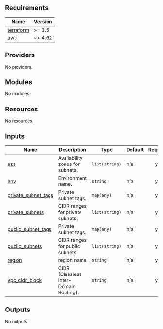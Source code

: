 <!-- BEGIN_TF_DOCS -->
## Requirements

| Name | Version |
|------|---------|
| <a name="requirement_terraform"></a> [terraform](#requirement\_terraform) | >= 1.5 |
| <a name="requirement_aws"></a> [aws](#requirement\_aws) | ~> 4.62 |

## Providers

No providers.

## Modules

No modules.

## Resources

No resources.

## Inputs

| Name | Description | Type | Default | Required |
|------|-------------|------|---------|:--------:|
| <a name="input_azs"></a> [azs](#input\_azs) | Availability zones for subnets. | `list(string)` | n/a | yes |
| <a name="input_env"></a> [env](#input\_env) | Environment name. | `string` | n/a | yes |
| <a name="input_private_subnet_tags"></a> [private\_subnet\_tags](#input\_private\_subnet\_tags) | Private subnet tags. | `map(any)` | n/a | yes |
| <a name="input_private_subnets"></a> [private\_subnets](#input\_private\_subnets) | CIDR ranges for private subnets. | `list(string)` | n/a | yes |
| <a name="input_public_subnet_tags"></a> [public\_subnet\_tags](#input\_public\_subnet\_tags) | Private subnet tags. | `map(any)` | n/a | yes |
| <a name="input_public_subnets"></a> [public\_subnets](#input\_public\_subnets) | CIDR ranges for public subnets. | `list(string)` | n/a | yes |
| <a name="input_region"></a> [region](#input\_region) | region name | `string` | n/a | yes |
| <a name="input_vpc_cidr_block"></a> [vpc\_cidr\_block](#input\_vpc\_cidr\_block) | CIDR (Classless Inter-Domain Routing). | `string` | n/a | yes |

## Outputs

No outputs.
<!-- END_TF_DOCS -->